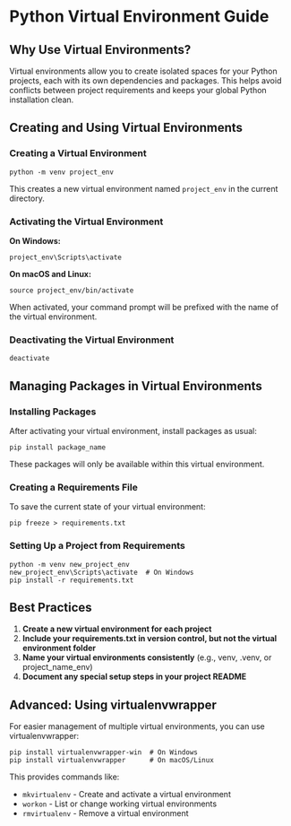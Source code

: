# Python Virtual Environment Guide

## Why Use Virtual Environments?

Virtual environments allow you to create isolated spaces for your Python projects, each with its own dependencies and packages. This helps avoid conflicts between project requirements and keeps your global Python installation clean.

## Creating and Using Virtual Environments

### Creating a Virtual Environment

```
python -m venv project_env
```

This creates a new virtual environment named `project_env` in the current directory.

### Activating the Virtual Environment

**On Windows:**
```
project_env\Scripts\activate
```

**On macOS and Linux:**
```
source project_env/bin/activate
```

When activated, your command prompt will be prefixed with the name of the virtual environment.

### Deactivating the Virtual Environment

```
deactivate
```

## Managing Packages in Virtual Environments

### Installing Packages

After activating your virtual environment, install packages as usual:

```
pip install package_name
```

These packages will only be available within this virtual environment.

### Creating a Requirements File

To save the current state of your virtual environment:

```
pip freeze > requirements.txt
```

### Setting Up a Project from Requirements

```
python -m venv new_project_env
new_project_env\Scripts\activate  # On Windows
pip install -r requirements.txt
```

## Best Practices

1. **Create a new virtual environment for each project**
2. **Include your requirements.txt in version control, but not the virtual environment folder**
3. **Name your virtual environments consistently** (e.g., venv, .venv, or project_name_env)
4. **Document any special setup steps in your project README**

## Advanced: Using virtualenvwrapper

For easier management of multiple virtual environments, you can use virtualenvwrapper:

```
pip install virtualenvwrapper-win  # On Windows
pip install virtualenvwrapper      # On macOS/Linux
```

This provides commands like:
- `mkvirtualenv` - Create and activate a virtual environment
- `workon` - List or change working virtual environments
- `rmvirtualenv` - Remove a virtual environment